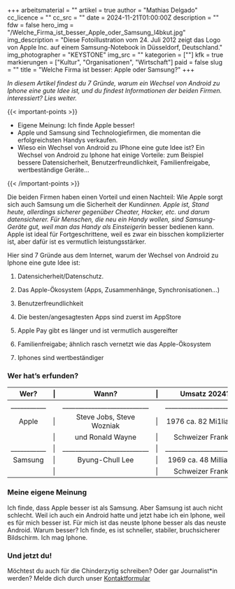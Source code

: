 +++
arbeitsmaterial = ""
artikel = true
author = "Mathias Delgado"
cc_licence = ""
cc_src = ""
date = 2024-11-21T01:00:00Z
description = ""
fdw = false
hero_img = "/Welche_Firma_ist_besser_Apple_oder_Samsung_l4bkut.jpg"
img_description = "Diese Fotoillustration vom 24. Juli 2012 zeigt das Logo von Apple Inc. auf einem Samsung-Notebook in Düsseldorf, Deutschland."
img_photographer = "KEYSTONE"
img_src = ""
kategorien = [""]
kfk = true
markierungen = ["Kultur", "Organisationen", "Wirtschaft"]
paid = false
slug = ""
title = "Welche Firma ist besser: Apple oder Samsung?"
+++

_In diesem Artikel findest du 7 Gründe, warum ein Wechsel von Android zu Iphone eine gute
Idee ist, und du findest Informationen der beiden Firmen. interessiert? Lies weiter._

{{< important-points >}}

<ul>

<li>Eigene Meinung: Ich finde Apple besser!</li>

<li>Apple und Samsung sind Technologiefirmen, die momentan die erfolgreichsten
Handys verkaufen.</li>

<li>Wieso ein Wechsel von Android zu IPhone eine gute Idee ist? Ein Wechsel von
Android zu Iphone hat einige Vorteile: zum Beispiel bessere Datensicherheit,
Benutzerfreundlichkeit, Familienfreigabe, wertbeständige Geräte...</li>

</ul>

{{< /important-points >}}

Die beiden Firmen haben einen Vorteil und einen Nachteil: Wie Apple sorgt sich auch
Samsung um die Sicherheit der Kund*innen. Apple ist, Stand heute, allerdings sicherer
gegenüber Cheater, Hacker, etc. und darum datensicherer. Für Menschen, die neu ein Handy
wollen, sind Samsung-Geräte gut, weil man das Handy als Einsteiger*in besser bedienen
kann. Apple ist ideal für Fortgeschrittene, weil es zwar ein bisschen komplizierter ist, aber
dafür ist es vermutlich leistungsstärker.

Hier sind 7 Gründe aus dem Internet, warum der Wechsel von Android zu Iphone eine gute
Idee ist:

1. Datensicherheit/Datenschutz.

2. Das Apple-Ökosystem (Apps, Zusammenhänge, Synchronisationen...)

3. Benutzerfreundlichkeit

4. Die besten/angesagtesten Apps sind zuerst im AppStore

5. Apple Pay gibt es länger und ist vermutlich ausgereifter

6. Familienfreigabe; ähnlich rasch vernetzt wie das Apple-Ökosystem

7. Iphones sind wertbeständiger

### Wer hat’s erfunden?

| Wer? 	    | &#124; | Wann?                     | &#124; | Umsatz 2024?            |
|:---------:|--------|:-------------------------:|--------|:-----------------------:|
|___________|        |___________________________|        |_________________________|
| Apple     | &#124; | Steve Jobs, Steve Wozniak | &#124; | 1976	ca. 82 Mi1liarden |
|           | &#124; | und Ronald Wayne          | &#124; | Schweizer Franken       |
|___________| &#124; |___________________________| &#124; |_________________________|
| Samsung   | &#124; | Byung-Chull Lee           | &#124; | 1969 ca. 48 Milliarden  |
|           | &#124; |                           | &#124; | Schweizer Franken       |

### Meine eigene Meinung

Ich finde, dass Apple besser ist als Samsung. Aber Samsung ist auch nicht schlecht. Weil ich
auch ein Android hatte und jetzt habe ich ein Iphone, weil es für mich besser ist. Für mich ist
das neuste Iphone besser als das neuste Android. Warum besser? Ich finde, es ist schneller,
stabiler, bruchsicherer Bildschirm. Ich mag Iphone.

### Und jetzt du!

Möchtest du auch für die Chinderzytig schreiben? Oder gar Journalist*in werden? Melde dich
durch unser [Kontaktformular](https://www.chinderzytig.ch/kontakt/)

